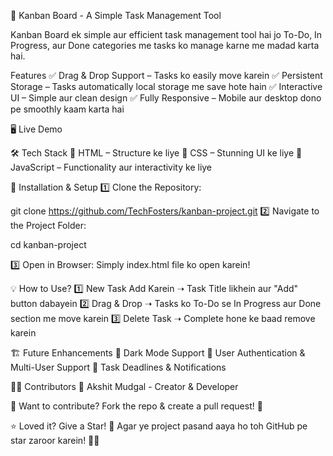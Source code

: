📌 Kanban Board - A Simple Task Management Tool

Kanban Board ek simple aur efficient task management tool hai jo To-Do, In Progress, aur Done categories me tasks ko manage karne me madad karta hai.

Features
✅ Drag & Drop Support – Tasks ko easily move karein
✅ Persistent Storage – Tasks automatically local storage me save hote hain
✅ Interactive UI – Simple aur clean design
✅ Fully Responsive – Mobile aur desktop dono pe smoothly kaam karta hai

🖥️ Live Demo


🛠️ Tech Stack
🔹 HTML – Structure ke liye
🔹 CSS – Stunning UI ke liye
🔹 JavaScript – Functionality aur interactivity ke liye


🚀 Installation & Setup
1️⃣ Clone the Repository:

git clone https://github.com/TechFosters/kanban-project.git
2️⃣ Navigate to the Project Folder:

cd kanban-project

3️⃣ Open in Browser:
Simply index.html file ko open karein!

💡 How to Use?
1️⃣ New Task Add Karein ➝ Task Title likhein aur "Add" button dabayein
2️⃣ Drag & Drop ➝ Tasks ko To-Do se In Progress aur Done section me move karein
3️⃣ Delete Task ➝ Complete hone ke baad remove karein

🏗️ Future Enhancements
📌 Dark Mode Support
📌 User Authentication & Multi-User Support
📌 Task Deadlines & Notifications

🧑‍💻 Contributors
👤 Akshit Mudgal - Creator & Developer

📌 Want to contribute? Fork the repo & create a pull request! 🚀

⭐ Loved it? Give a Star! 🌟
Agar ye project pasand aaya ho toh GitHub pe star zaroor karein! 🤩✨









